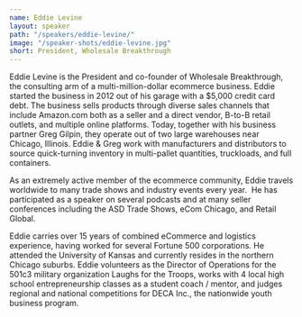 ```yaml
---
name: Eddie Levine
layout: speaker
path: "/speakers/eddie-levine/"
image: "/speaker-shots/eddie-levine.jpg"
short: President, Wholesale Breakthrough
---
```


Eddie Levine is the President and co-founder of Wholesale Breakthrough, the consulting arm of a multi-million-dollar ecommerce business.  Eddie started the business in 2012 out of his garage with a $5,000 credit card debt.  The business sells products through diverse sales channels that include Amazon.com both as a seller and a direct vendor, B-to-B retail outlets, and multiple online platforms.  Today, together with his business partner Greg Gilpin, they operate out of two large warehouses near Chicago, Illinois.  Eddie & Greg work with manufacturers and distributors to source quick-turning inventory in multi-pallet quantities, truckloads, and full containers.

As an extremely active member of the ecommerce community, Eddie travels worldwide to many trade shows and industry events every year.  He has participated as a speaker on several podcasts and at many seller conferences including the ASD Trade Shows, eCom Chicago, and Retail Global.

Eddie carries over 15 years of combined eCommerce and logistics experience, having worked for several Fortune 500 corporations.  He attended the University of Kansas and currently resides in the northern Chicago suburbs.  Eddie volunteers as the Director of Operations for the 501c3 military organization Laughs for the Troops, works with 4 local high school entrepreneurship classes as a student coach / mentor, and judges regional and national competitions for DECA Inc., the nationwide youth business program.

